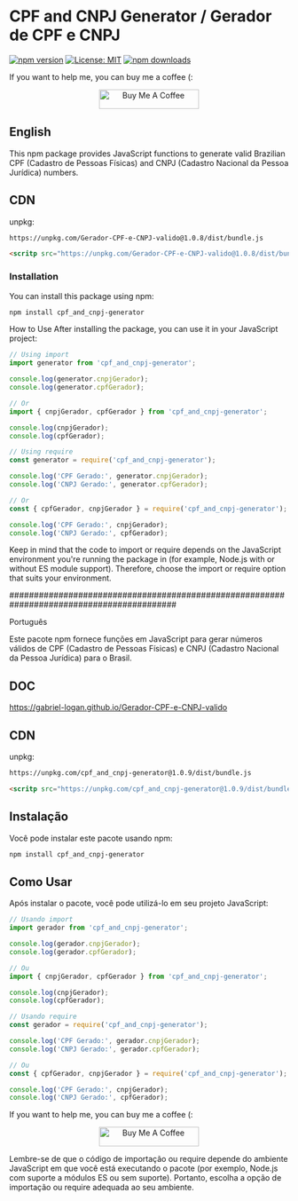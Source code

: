# CPF and CNPJ Generator / Gerador de CPF e CNPJ

[![npm version](https://badge.fury.io/js/cpf_and_cnpj-generator.svg?refresh=5)](https://badge.fury.io/js/cpf_and_cnpj-generator)
[![License: MIT](https://img.shields.io/badge/License-MIT-yellow.svg)](https://opensource.org/licenses/MIT)
[![npm downloads](https://img.shields.io/npm/dm/cpf_and_cnpj-generator.svg?style=flat-square)](https://npm-stat.com/charts.html?package=cpf_and_cnpj-generator)

If you want to help me, you can buy me a coffee (:

<p align="center">
	<a href="https://www.buymeacoffee.com/gabriellogan" target="_blank">
		<img src="https://cdn.buymeacoffee.com/buttons/v2/default-yellow.png" alt="Buy Me A Coffee" style="height: 35px !important;width: 180px !important;" >
	</a>
</p>

## English

This npm package provides JavaScript functions to generate valid Brazilian CPF (Cadastro de Pessoas Físicas) and CNPJ (Cadastro Nacional da Pessoa Jurídica) numbers.

## CDN

unpkg:
```bash
https://unpkg.com/Gerador-CPF-e-CNPJ-valido@1.0.8/dist/bundle.js
```
```html
<scritp src="https://unpkg.com/Gerador-CPF-e-CNPJ-valido@1.0.8/dist/bundle.js"></script>
```

### Installation

You can install this package using npm:

```bash
npm install cpf_and_cnpj-generator
```

How to Use
After installing the package, you can use it in your JavaScript project:


```javascript
// Using import
import generator from 'cpf_and_cnpj-generator';

console.log(generator.cnpjGerador);
console.log(generator.cpfGerador);

// Or
import { cnpjGerador, cpfGerador } from 'cpf_and_cnpj-generator';

console.log(cnpjGerador);
console.log(cpfGerador);

// Using require
const generator = require('cpf_and_cnpj-generator');

console.log('CPF Gerado:', generator.cnpjGerador);
console.log('CNPJ Gerado:', generator.cpfGerador);

// Or
const { cpfGerador, cnpjGerador } = require('cpf_and_cnpj-generator');

console.log('CPF Gerado:', cnpjGerador);
console.log('CNPJ Gerado:', cpfGerador);
```

Keep in mind that the code to import or require depends on the JavaScript environment you're running the package in (for example, Node.js with or without ES module support). Therefore, choose the import or require option that suits your environment.

##########################################################################################

Português

Este pacote npm fornece funções em JavaScript para gerar números válidos de CPF (Cadastro de Pessoas Físicas) e CNPJ (Cadastro Nacional da Pessoa Jurídica) para o Brasil.

## DOC

https://gabriel-logan.github.io/Gerador-CPF-e-CNPJ-valido

## CDN

unpkg:
```bash
https://unpkg.com/cpf_and_cnpj-generator@1.0.9/dist/bundle.js
```
```html
<scritp src="https://unpkg.com/cpf_and_cnpj-generator@1.0.9/dist/bundle.js"></script>
```

## Instalação
Você pode instalar este pacote usando npm:

```bash
npm install cpf_and_cnpj-generator
```

## Como Usar
Após instalar o pacote, você pode utilizá-lo em seu projeto JavaScript:

```javascript
// Usando import
import gerador from 'cpf_and_cnpj-generator';

console.log(gerador.cnpjGerador);
console.log(gerador.cpfGerador);

// Ou
import { cnpjGerador, cpfGerador } from 'cpf_and_cnpj-generator';

console.log(cnpjGerador);
console.log(cpfGerador);

// Usando require
const gerador = require('cpf_and_cnpj-generator');

console.log('CPF Gerado:', gerador.cnpjGerador);
console.log('CNPJ Gerado:', gerador.cpfGerador);

// Ou
const { cpfGerador, cnpjGerador } = require('cpf_and_cnpj-generator');

console.log('CPF Gerado:', cnpjGerador);
console.log('CNPJ Gerado:', cpfGerador);
```

If you want to help me, you can buy me a coffee (:

<p align="center">
	<a href="https://www.buymeacoffee.com/gabriellogan" target="_blank">
		<img src="https://cdn.buymeacoffee.com/buttons/v2/default-yellow.png" alt="Buy Me A Coffee" style="height: 35px !important;width: 180px !important;" >
	</a>
</p>

Lembre-se de que o código de importação ou require depende do ambiente JavaScript em que você está executando o pacote (por exemplo, Node.js com suporte a módulos ES ou sem suporte). Portanto, escolha a opção de importação ou require adequada ao seu ambiente.
